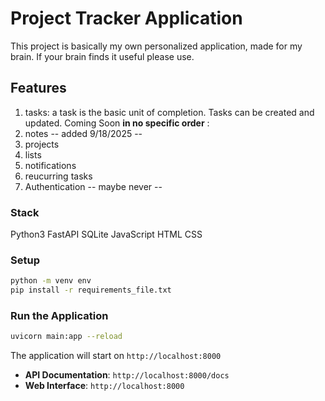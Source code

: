 # Project Tracker Application

This project is basically my own personalized application, made for my brain. If your brain finds it useful please use. 

## Features
1. tasks: a task is the basic unit of completion. Tasks can be created and updated. 
Coming Soon **in no specific order** :
1. notes -- added 9/18/2025 --
2. projects
3. lists
4. notifications
5. reucurring tasks
6. Authentication -- maybe never --

### Stack
Python3
FastAPI
SQLite
JavaScript
HTML
CSS

###  Setup

```bash
python -m venv env
pip install -r requirements_file.txt

```

###  Run the Application

```bash
uvicorn main:app --reload
```

The application will start on `http://localhost:8000`

- **API Documentation**: `http://localhost:8000/docs`
- **Web Interface**: `http://localhost:8000`
